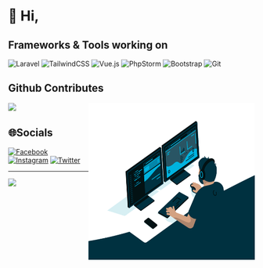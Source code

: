# 👋 Hi,


## Frameworks & Tools working on

![Laravel](https://img.shields.io/badge/laravel-%23FF2D20.svg?style=for-the-badge&logo=laravel&logoColor=white)
![TailwindCSS](https://img.shields.io/badge/tailwindcss-%2338B2AC.svg?style=for-the-badge&logo=tailwind-css&logoColor=white)
![Vue.js](https://img.shields.io/badge/vuejs-%2335495e.svg?style=for-the-badge&logo=vuedotjs&logoColor=%234FC08D)
![PhpStorm](https://img.shields.io/badge/phpstorm-143?style=for-the-badge&logo=phpstorm&logoColor=black&color=black&labelColor=darkorchid)
![Bootstrap](https://img.shields.io/badge/bootstrap-%23563D7C.svg?style=for-the-badge&logo=bootstrap&logoColor=white)
![Git](https://img.shields.io/badge/git-%23F05033.svg?style=for-the-badge&logo=git&logoColor=white)

## Github Contributes
![](https://github-readme-stats.vercel.app/api?username=bilisim34&show_icons=true&theme=gotham)
<img align="right" alt="GIF" src="https://raw.githubusercontent.com/bilisim34/bilisim34/main/code.gif" width="340" height="320" /><br/>
## 🌐Socials

[![Facebook](https://img.shields.io/badge/Facebook-%231877F2.svg?logo=Facebook&logoColor=white)](https://facebook.com/bilisim34) [![Instagram](https://img.shields.io/badge/Instagram-%23E4405F.svg?logo=Instagram&logoColor=white)](https://instagram.com/bilisim34) [![Twitter](https://img.shields.io/badge/Twitter-%231DA1F2.svg?logo=Twitter&logoColor=white)](https://twitter.com/bilisim34) 

---
![](https://komarev.com/ghpvc/?username=bilisim34&label=Visitors+Count&color=brightgreen)
